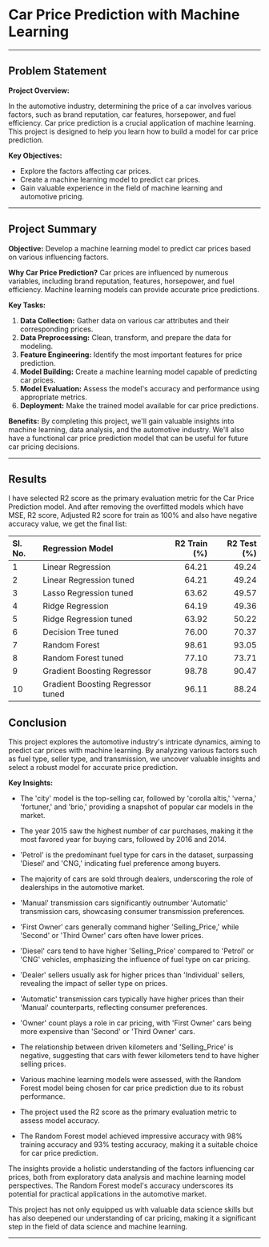 # Car Price Prediction with Machine Learning

---

## Problem Statement

**Project Overview:**

In the automotive industry, determining the price of a car involves various factors, such as brand reputation, car features, horsepower, and fuel efficiency. Car price prediction is a crucial application of machine learning. This project is designed to help you learn how to build a model for car price prediction.

**Key Objectives:**

- Explore the factors affecting car prices.
- Create a machine learning model to predict car prices.
- Gain valuable experience in the field of machine learning and automotive pricing.

---

## Project Summary

**Objective:** Develop a machine learning model to predict car prices based on various influencing factors.

**Why Car Price Prediction?** Car prices are influenced by numerous variables, including brand reputation, features, horsepower, and fuel efficiency. Machine learning models can provide accurate price predictions.

**Key Tasks:**

1. **Data Collection:** Gather data on various car attributes and their corresponding prices.
2. **Data Preprocessing:** Clean, transform, and prepare the data for modeling.
3. **Feature Engineering:** Identify the most important features for price prediction.
4. **Model Building:** Create a machine learning model capable of predicting car prices.
5. **Model Evaluation:** Assess the model's accuracy and performance using appropriate metrics.
6. **Deployment:** Make the trained model available for car price predictions.

**Benefits:** By completing this project, we'll gain valuable insights into machine learning, data analysis, and the automotive industry. We'll also have a functional car price prediction model that can be useful for future car pricing decisions.

---

## Results

I have selected R2 score as the primary evaluation metric for the Car Price Prediction model. And after removing the overfitted models which have MSE, R2 score, Adjusted R2 score for train as 100% and also have negative accuracy value, we get the final list:

| Sl. No. | Regression Model      |   R2 Train (%) |   R2 Test (%) |
|:--------|:--------------------------|---------------:|--------------:|
|    1    | Linear Regression         |       64.21  |      49.24 |
|    2    | Linear Regression tuned       |       64.21  |      49.24 |
|    3    | Lasso Regression tuned       |       63.62 |      49.57 |
|    4    | Ridge Regression         |       64.19 |      49.36 |
|    5    | Ridge Regression tuned        |       63.92 |      50.22 |
|    6    | Decision Tree tuned         |       76.00 |      70.37 |
|    7    | Random Forest         |       98.61 |      93.05 |
|    8    | Random Forest tuned        |       77.10 |      73.71 |
|    9    | Gradient Boosting Regressor         |       98.78 |      90.47 |
|    10    | Gradient Boosting Regressor tuned        |       96.11 |      88.24 |

## Conclusion

This project explores the automotive industry's intricate dynamics, aiming to predict car prices with machine learning. By analyzing various factors such as fuel type, seller type, and transmission, we uncover valuable insights and select a robust model for accurate price prediction.

**Key Insights:**

- The 'city' model is the top-selling car, followed by 'corolla altis,' 'verna,' 'fortuner,' and 'brio,' providing a snapshot of popular car models in the market.

- The year 2015 saw the highest number of car purchases, making it the most favored year for buying cars, followed by 2016 and 2014.

- 'Petrol' is the predominant fuel type for cars in the dataset, surpassing 'Diesel' and 'CNG,' indicating fuel preference among buyers.

- The majority of cars are sold through dealers, underscoring the role of dealerships in the automotive market.

- 'Manual' transmission cars significantly outnumber 'Automatic' transmission cars, showcasing consumer transmission preferences.

- 'First Owner' cars generally command higher 'Selling_Price,' while 'Second' or 'Third Owner' cars often have lower prices.

- 'Diesel' cars tend to have higher 'Selling_Price' compared to 'Petrol' or 'CNG' vehicles, emphasizing the influence of fuel type on car pricing.

- 'Dealer' sellers usually ask for higher prices than 'Individual' sellers, revealing the impact of seller type on prices.

- 'Automatic' transmission cars typically have higher prices than their 'Manual' counterparts, reflecting consumer preferences.

- 'Owner' count plays a role in car pricing, with 'First Owner' cars being more expensive than 'Second' or 'Third Owner' cars.

- The relationship between driven kilometers and 'Selling_Price' is negative, suggesting that cars with fewer kilometers tend to have higher selling prices.

- Various machine learning models were assessed, with the Random Forest model being chosen for car price prediction due to its robust performance.

- The project used the R2 score as the primary evaluation metric to assess model accuracy.

- The Random Forest model achieved impressive accuracy with 98% training accuracy and 93% testing accuracy, making it a suitable choice for car price prediction.

The insights provide a holistic understanding of the factors influencing car prices, both from exploratory data analysis and machine learning model perspectives. The Random Forest model's accuracy underscores its potential for practical applications in the automotive market.

This project has not only equipped us with valuable data science skills but has also deepened our understanding of car pricing, making it a significant step in the field of data science and machine learning.

---
